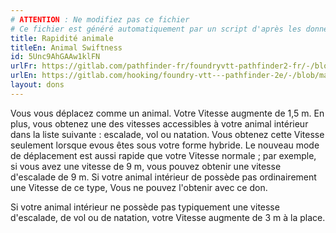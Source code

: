 ```yaml
---
# ATTENTION : Ne modifiez pas ce fichier
# Ce fichier est généré automatiquement par un script d'après les données du module Foundry VTT officiel et de sa traduction
title: Rapidité animale
titleEn: Animal Swiftness
id: 5Unc9AhGAAw1klFN
urlFr: https://gitlab.com/pathfinder-fr/foundryvtt-pathfinder2-fr/-/blob/master/data/feats/5Unc9AhGAAw1klFN.htm
urlEn: https://gitlab.com/hooking/foundry-vtt---pathfinder-2e/-/blob/master/packs/data/feats.db/animal-swiftness.json
layout: dons
---
```

Vous vous déplacez comme un animal. Votre Vitesse augmente de 1,5 m. En plus, vous obtenez une des vitesses accessibles à votre animal intérieur dans la liste suivante : escalade, vol ou natation. Vous obtenez cette Vitesse seulement lorsque evous êtes sous votre forme hybride. Le nouveau mode de déplacement est aussi rapide que votre Vitesse normale ; par exemple, si vous avez une vitesse de 9 m, vous pouvez obtenir une vitesse d'escalade de 9 m. Si votre animal intérieur de possède pas ordinairement une Vitesse de ce type, Vous ne pouvez l'obtenir avec ce don.

Si votre animal intérieur ne possède pas typiquement une vitesse d'escalade, de vol ou de natation, votre Vitesse augmente de 3 m à la place.
